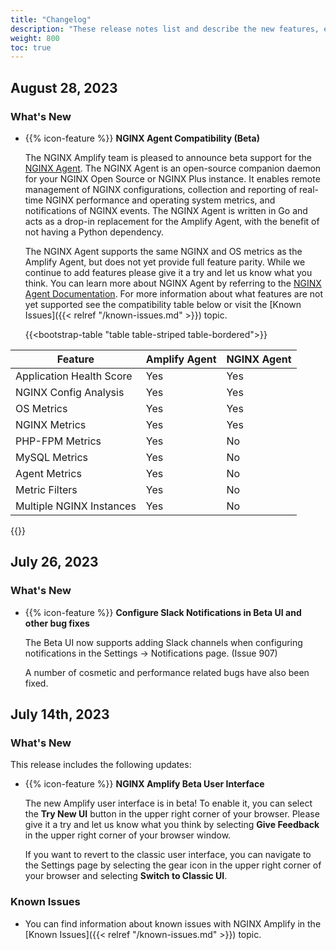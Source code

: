 ```yaml
---
title: "Changelog"
description: "These release notes list and describe the new features, enhancements, and resolved issues in NGINX Amplify"
weight: 800
toc: true
---
```


## August 28, 2023

### What's New

- {{% icon-feature %}} **NGINX Agent Compatibility (Beta)**

  The NGINX Amplify team is pleased to announce beta support for the [NGINX Agent](https://github.com/nginx/agent).  The NGINX Agent is an open-source companion daemon for your NGINX Open Source or NGINX Plus instance. It enables remote management of NGINX configurations, collection and reporting of real-time NGINX performance and operating system metrics, and notifications of NGINX events. The NGINX Agent is written in Go and acts as a drop-in replacement for the Amplify Agent, with the benefit of not having a Python
  dependency.

  The NGINX Agent supports the same NGINX and OS metrics as the Amplify Agent, but does not yet provide full feature parity.  While we continue to add features please give it a try and let us know what you think.  You can learn more about NGINX Agent by referring to the [NGINX Agent Documentation](https://docs.nginx.com/nginx-agent/).  For more information about what features are not yet supported see the compatibility table below or visit the [Known Issues]({{< relref "/known-issues.md" >}}) topic.

  {{<bootstrap-table "table table-striped table-bordered">}}

| Feature                     | Amplify Agent | NGINX Agent |
|-----------------------------|---------------|-------------|
| Application Health Score    |     Yes       |     Yes     |
| NGINX Config Analysis       |     Yes       |     Yes     |
| OS Metrics                  |     Yes       |     Yes     |
| NGINX Metrics               |     Yes       |     Yes     |
| PHP-FPM Metrics             |     Yes       |     No      |
| MySQL Metrics               |     Yes       |     No      |
| Agent Metrics               |     Yes       |     No      |
| Metric Filters              |     Yes       |     No      |
| Multiple NGINX Instances    |     Yes       |     No      |

{{</bootstrap-table>}}


## July 26, 2023

### What's New
 
- {{% icon-feature %}} **Configure Slack Notifications in Beta UI and other bug fixes**

  The Beta UI now supports adding Slack channels when configuring notifications in the Settings -> Notifications page. (Issue 907)

  A number of cosmetic and performance related bugs have also been fixed.

## July 14th, 2023

 ### What's New

This release includes the following updates:

- {{% icon-feature %}} **NGINX Amplify Beta User Interface**

  The new Amplify user interface is in beta! To enable it, you can select the  **Try New UI** button in the upper right corner of your browser.  Please give it a try and let us know what you think by selecting **Give Feedback** in the upper right corner of your browser window.

  If you want to revert to the classic user interface, you can navigate to the Settings page by selecting the gear icon in the upper right corner of your browser and selecting **Switch to Classic UI**.


### Known Issues

- You can find information about known issues with NGINX Amplify in the [Known Issues]({{< relref "/known-issues.md" >}}) topic.
